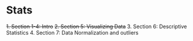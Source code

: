 # Stats
~~1. Section 1-4: Intro~~
~~2. Section 5: Visualizing Data~~
3. Section 6: Descriptive Statistics 
4. Section 7: Data Normalization and outliers
